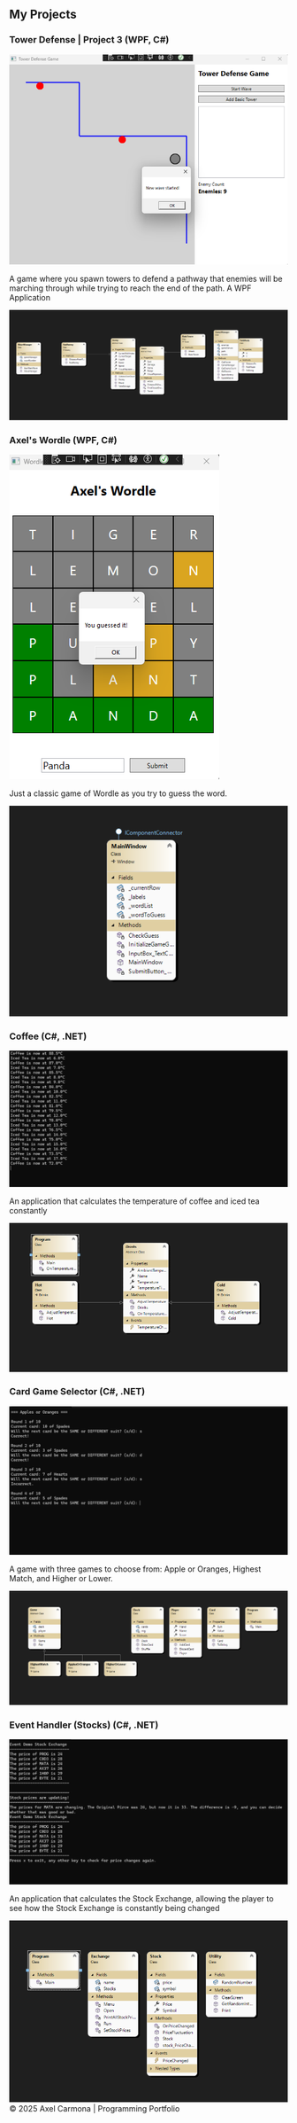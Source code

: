 <!DOCTYPE html>
<html lang="en">
 <h2>My Projects</h2>
        <div class="project-card">
            <h3> Tower Defense | Project 3 (WPF, C#)</h3>
            <img src="assets/TowerDefense.png" alt="Tower Defense">
            <p>A game where you spawn towers to defend a pathway that enemies will be marching through while trying to reach the end of the path. A WPF Application</p>
            <img src="assets/ClassDiagramTower.png" alt="Class Diagram Tower">
        </div>
        <div class="project-card">
            <h3> Axel's Wordle (WPF, C#)</h3>
            <img src="assets/Wordle.png" alt="Wordle Game">
            <p>Just a classic game of Wordle as you try to guess the word.</p>
            <img src="assets/ClassDiagramWordle.png" alt="Class Diagram Wordle">
        </div>
        <div class="project-card">
            <h3> Coffee (C#, .NET)</h3>
            <img src="assets/Coffee.png" alt="Coffee Application">
            <p>An application that calculates the temperature of coffee and iced tea constantly </p>
            <img src="assets/CoffeeDiagram.png" alt="Coffee Diagram">
        </div>
           <div class="project-card">
            <h3> Card Game Selector (C#, .NET)</h3>
            <p align="center"><img src="https://github.com/CrazyPhrog/AxelCarmona.github.io/blob/main/CardGameSelector.png"></p>
            <p>A game with three games to choose from: Apple or Oranges, Highest Match, and Higher or Lower.</p>
            <img src="assets/CardGameSelectorDiagram.png" alt="Card Game Selector">
        </div>
           <div class="project-card">
            <h3> Event Handler (Stocks) (C#, .NET)</h3>
            <img src="assets/Stocks.png" alt="Stocks Event Handler">
            <p>An application that calculates the Stock Exchange, allowing the player to see how the Stock Exchange is constantly being changed </p>
            <img src="assets/StocksDiagram.png" alt="Stocks Diagram">
        </div>
        <footer>
            © 2025 Axel Carmona | Programming Portfolio
        </footer>
    </div>

